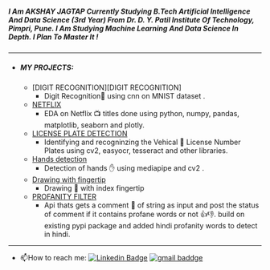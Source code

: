 ##### I Am AKSHAY JAGTAP Currently Studying B.Tech Artificial Intelligence And Data Science (3rd Year) From  Dr. D. Y. Patil Institute Of Technology, Pimpri, Pune. I Am Studying Machine Learning And Data Science In Depth. I Plan To Master It !

<hr>

- #####  MY PROJECTS:

   - [DIGIT RECOGNITION][DIGIT RECOGNITION] 
     - Digit Recognition🔢  using cnn on MNIST dataset .
  - [NETFLIX][NETFLIX] 
     - EDA on Netflix 📺 titles  done using python, numpy, pandas, matplotlib, seaborn and plotly.
  - [LICENSE PLATE DETECTION][LICENSE PLATE DETECTION] 
     - Identifying  and recogninzing the Vehical 🚗 License Number Plates using cv2, easyocr, tesseract and other libraries.
  - [Hands detection][Hands detection]
    - Detection of hands ✋ using mediapipe and cv2 .
  - [Drawing with fingertip][Drawing with fingertip]
    - Drawing 🎨 with index fingertip  
  - [PROFANITY FILTER][PROFANITY FILTER] 
     - Api thats gets a comment 💭 of string as input and post the status of comment if it contains profane words or not 👍👎.
     build on existing pypi package and added hindi profanity words to detect in hindi.

     
<hr>

- :mailbox:How to reach me: [![Linkedin Badge](https://img.shields.io/badge/-Akshay-blue?style=flat&logo=Linkedin&logoColor=white)](https://www.linkedin.com/in/akshayjagtxp/) [![gmail baddge]( https://img.shields.io/badge/Mail-Akshay-red)](mailto:jagtapakshay90@gmail.com)

[NETFLIX]: https://github.com/akshxyjagtap/Data-Science/tree/main/NETFLIX "NETFLIX"
[My_Linked_in]:  www.linkedin.com/in/akshay-jagtap-b43b64162 "My_Linked_in"
[LICENSE PLATE DETECTION]:https://github.com/akshxyjagtap/Data-Science/tree/main/License%20Plate%20Detection "LICENSE PLATE DETECTION"
[PROFANITY FILTER]:https://github.com/akshxyjagtap/Data-Science/tree/main/Profanity%20Filter%20api "PROFANITY FILTER"
[Hands detection]:https://github.com/akshxyjagtap/Data-Science/tree/main/Hand%20Tracking "Hands detection"
[Drawing with fingertip]:https://github.com/akshxyjagtap/Data-Science/tree/main/Drawing%20with%20hands   "Drawing with fingertip"

[DIGIT]:https://github.com/akshxyjagtap/Data-Science/tree/main/DigitRecognition "DIGIT RECOGNITION"